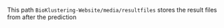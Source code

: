 This path `BioKlustering-Website/media/resultfiles` stores the result files from after the prediction